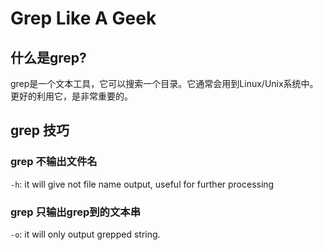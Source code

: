 # Grep Like A Geek

## 什么是grep?

grep是一个文本工具，它可以搜索一个目录。它通常会用到Linux/Unix系统中。更好的利用它，是非常重要的。

## grep 技巧

### grep 不输出文件名

`-h`: it will give not file name output, useful for further processing

### grep 只输出grep到的文本串

`-o`: it will only output grepped string.  
